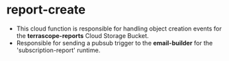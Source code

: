 # report-create
- This cloud function is responsible for handling object creation events for the **terrascope-reports** Cloud Storage Bucket.
- Responsible for sending a pubsub trigger to the **email-builder** for the 'subscription-report' runtime.